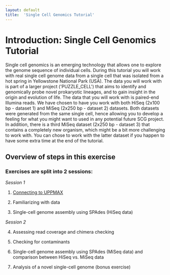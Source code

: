 ```yaml
---
layout: default
title:  'Single Cell Genomics Tutorial'
---
```


# Introduction: Single Cell Genomics Tutorial

Single cell genomics is an emerging technology that allows one to explore the genome sequence of individual cells. 
During this tutorial you will work with real single cell genome data from a single cell that was isolated from a hot spring in Yellowstone National Park (USA). 
The data you will work with is part of a larger project ('PUZZLE_CELL') that aims to identify and genomically probe novel prokaryotic lineages, and to gain insight in the origin and evolution of life. 
The data that you will work with is paired-end Illumina reads. 
We have chosen to have you work with both HiSeq (2x100 bp - dataset 1) and MiSeq (2x250 bp - dataset 2) datasets. 
Both datasets were generated from the same single cell, hence allowing you to develop a feeling for what you might want to used in any potential future SCG project. 
In addition, there is a third MiSeq dataset (2x250 bp - dataset 3) that contains a completely new organism, which might be a bit more challenging to work with. 
You can chose to work with the latter dataset if you happen to have some extra time at the end of the tutorial.

## Overview of steps in this exercise

### Exercises are split into 2 sessions:

*Session 1*

1. [Connecting to UPPMAX](tutorials/connectToUppmax)

2. Familiarizing with data

3. Single-cell genome assembly using SPAdes (HiSeq data)

*Session 2*

4. Assessing read coverage and chimera checking

5. Checking for contaminants

6. Single-cell genome assembly using SPAdes (MiSeq data) and comparison between HiSeq vs. MiSeq data

7. Analysis of a novel single-cell genome (bonus exercise)